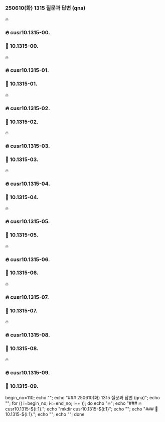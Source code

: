 
### 250610(화) 1315 질문과 답변 (qna)

🔥
### 🔥 cusr10.1315-00.

### 🔋 10.1315-00. 



🔥
### 🔥 cusr10.1315-01.

### 🔋 10.1315-01. 



🔥
### 🔥 cusr10.1315-02.

### 🔋 10.1315-02. 



🔥
### 🔥 cusr10.1315-03.

### 🔋 10.1315-03. 



🔥
### 🔥 cusr10.1315-04.

### 🔋 10.1315-04. 



🔥
### 🔥 cusr10.1315-05.

### 🔋 10.1315-05. 



🔥
### 🔥 cusr10.1315-06.

### 🔋 10.1315-06. 



🔥
### 🔥 cusr10.1315-07.

### 🔋 10.1315-07. 



🔥
### 🔥 cusr10.1315-08.

### 🔋 10.1315-08. 



🔥
### 🔥 cusr10.1315-09.

### 🔋 10.1315-09. 



begin_no=110; echo ""; echo "### 250610(화) 1315 질문과 답변 (qna)"; echo ""; for (( i=begin_no; i<=end_no; i++ )); do echo "🔥"; echo "### 🔥 cusr10.1315-${i:1}."; echo "mkdir cusr10.1315-${i:1}"; echo ""; echo "### 🔋 10.1315-${i:1}."; echo ""; echo ""; done

